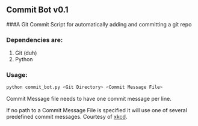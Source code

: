 Commit Bot v0.1
---------------

###A Git Commit Script for automatically adding and committing a git repo


### Dependencies are:
1. Git (duh)
2. Python

### Usage:
```bash
python commit_bot.py <Git Directory> <Commit Message File>
```

Commit Message file needs to have one commit message per line.

If no path to a Commit Message File is specified it will use one of
several predefined commit messages. Courtesy of
[xkcd](http://xkcd.com/1296/).
